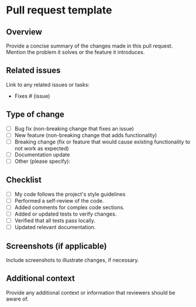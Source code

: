 # Pull request template

## Overview

Provide a concise summary of the changes made in this pull request. Mention the problem it solves or the feature it introduces.

## Related issues

Link to any related issues or tasks:
- Fixes # (issue)

## Type of change

- [ ] Bug fix (non-breaking change that fixes an issue)
- [ ] New feature (non-breaking change that adds functionality)
- [ ] Breaking change (fix or feature that would cause existing functionality to not work as expected)
- [ ] Documentation update
- [ ] Other (please specify):

## Checklist

- [ ] My code follows the project's style guidelines
- [ ] Performed a self-review of the code.
- [ ] Added comments for complex code sections.
- [ ] Added or updated tests to verify changes.
- [ ] Verified that all tests pass locally.
- [ ] Updated relevant documentation.

## Screenshots (if applicable)

Include screenshots to illustrate changes, if necessary.

## Additional context

Provide any additional context or information that reviewers should be aware of.